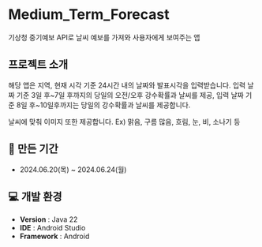 # Medium_Term_Forecast
기상청 중기예보 API로 날씨 예보를 가져와 사용자에게 보여주는 앱

##  프로젝트 소개
해당 앱은 지역, 현재 시각 기준 24시간 내의 날짜와 발표시각을 입력받습니다.
입력 날짜 기준 3일 후~7일 후까지의 당일의 오전/오후 강수확률과 날씨를 제공,
입력 날짜 기준 8일 후~10일후까지는 당일의 강수확률과 날씨를 제공합니다.

날씨에 맞춰 이미지 또한 제공합니다. Ex) 맑음, 구름 많음, 흐림, 눈, 비, 소나기 등


## 📅 만든 기간
- 2024.06.20(목) ~ 2024.06.24(월)
  
## 💻 개발 환경
- **Version** : Java 22
- **IDE** : Android Studio
- **Framework** : Android
